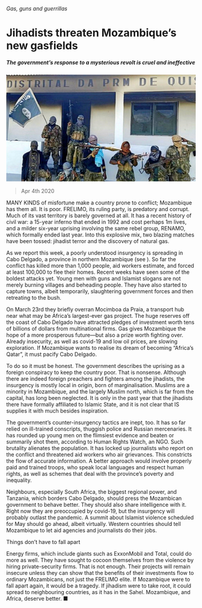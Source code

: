 ###### Gas, guns and guerrillas

# Jihadists threaten Mozambique’s new gasfields 

##### The government’s response to a mysterious revolt is cruel and ineffective 

![image](images/20200404_LDP501.jpg) 

> Apr 4th 2020 

MANY KINDS of misfortune make a country prone to conflict; Mozambique has them all. It is poor. FRELIMO, its ruling party, is predatory and corrupt. Much of its vast territory is barely governed at all. It has a recent history of civil war: a 15-year inferno that ended in 1992 and cost perhaps 1m lives, and a milder six-year uprising involving the same rebel group, RENAMO, which formally ended last year. Into this explosive mix, two blazing matches have been tossed: jihadist terror and the discovery of natural gas.

As we report this week, a poorly understood insurgency is spreading in Cabo Delgado, a province in northern Mozambique (see ). So far the conflict has killed more than 1,000 people, aid workers estimate, and forced at least 100,000 to flee their homes. Recent weeks have seen some of the boldest attacks yet. Young men with guns and Islamist slogans are not merely burning villages and beheading people. They have also started to capture towns, albeit temporarily, slaughtering government forces and then retreating to the bush.


On March 23rd they briefly overran Mocimboa da Praia, a transport hub near what may be Africa’s largest-ever gas project. The huge reserves off the coast of Cabo Delgado have attracted pledges of investment worth tens of billions of dollars from multinational firms. Gas gives Mozambique the hope of a more prosperous future—but also a prize worth fighting over. Already insecurity, as well as covid-19 and low oil prices, are slowing exploration. If Mozambique wants to realise its dream of becoming “Africa’s Qatar”, it must pacify Cabo Delgado.

To do so it must be honest. The government describes the uprising as a foreign conspiracy to keep the country poor. That is nonsense. Although there are indeed foreign preachers and fighters among the jihadists, the insurgency is mostly local in origin, born of marginalisation. Muslims are a minority in Mozambique, and the largely Muslim north, which is far from the capital, has long been neglected. It is only in the past year that the jihadists there have formally affiliated to Islamic State, and it is not clear that IS supplies it with much besides inspiration.

The government’s counter-insurgency tactics are inept, too. It has so far relied on ill-trained conscripts, thuggish police and Russian mercenaries. It has rounded up young men on the flimsiest evidence and beaten or summarily shot them, according to Human Rights Watch, an NGO. Such brutality alienates the population. It has locked up journalists who report on the conflict and threatened aid workers who air grievances. This constricts the flow of accurate information. A better approach would involve properly paid and trained troops, who speak local languages and respect human rights, as well as schemes that deal with the province’s poverty and inequality.

Neighbours, especially South Africa, the biggest regional power, and Tanzania, which borders Cabo Delgado, should press the Mozambican government to behave better. They should also share intelligence with it. Right now they are preoccupied by covid-19, but the insurgency will probably outlast the pandemic. A summit about Islamist violence scheduled for May should go ahead, albeit virtually. Western countries should tell Mozambique to let aid agencies and journalists do their jobs.

Things don’t have to fall apart

Energy firms, which include giants such as ExxonMobil and Total, could do more as well. They have sought to cocoon themselves from the violence by hiring private-security firms. That is not enough. Their projects will remain insecure unless they can show that the benefits of their investments flow to ordinary Mozambicans, not just the FRELIMO elite. If Mozambique were to fall apart again, it would be a tragedy. If jihadism were to take root, it could spread to neighbouring countries, as it has in the Sahel. Mozambique, and Africa, deserve better. ■

